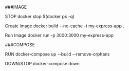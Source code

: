 ###IMAGE

STOP
docker stop $(docker ps -q)

Create Image 
docker build --no-cache -t my-express-app .

Run Image
docker run -p 3000:3000 my-express-app


###COMPOSE

RUN
docker-compose up --build --remove-orphans

DOWN/STOP
docker-compose down